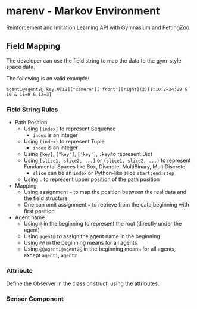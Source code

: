# marenv - Markov Environment

Reinforcement and Imitation Learning API with Gymnasium and PettingZoo.

## Field Mapping

The developer can use the field string to map the data to the gym-style space data.

The following is an valid example:

```
agent1@agent2@.key.0[12]["camera"]['front'][right](2)[1:10:2=24:29 & 10 & 11=0 & 12=3]
```

### Field String Rules
- Path Position
  - Using `[index]` to represent Sequence
    - `index` is an integer
  - Using `(index)` to represent Tuple
    - `index` is an integer
  - Using `{key}`, `["key"]`, `['key']`, `.key` to represent Dict
  - Using `[slice1, slice2, ...]` or `(slice1, slice2, ...)` to represent Fundamental Spaces like Box, Discrete, MultiBinary, MultiDiscrete
    - `slice` can be an `index` or Python-like slice `start:end:step`
  - Using `.` to represent upper position of the path position
- Mapping
  - Using assignment `=` to map the position between the real data and the field structure
  - One can omit assignment `=` to retrieve from the data beginning with first position
- Agent name
  - Using `@` in the beginning to represent the root (directly under the agent)
  - Using `agent@` to assign the agent name in the beginning
  - Using `@@` in the beginning means for all agents
  - Using `@@agent1@agent2@` in the beginning means for all agents, except `agent1`, `agent2`

### Attribute
Define the Observer in the class or struct, using the attributes.

### Sensor Component